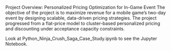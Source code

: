 Project Overview: Personalized Pricing Optimization for In-Game Event
The objective of the project is to maximize revenue for a mobile game’s two-day event by designing scalable, data-driven pricing strategies. The project progressed from a flat-price model to cluster-based personalized pricing and discounting under acceptance capacity constraints.

Look at Python_Ninja_Crush_Saga_Case_Study.ipynb to see the Jupyter Notebook.
